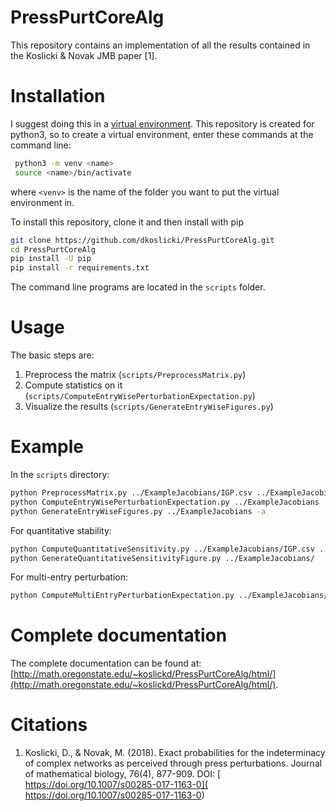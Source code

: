 # PressPurtCoreAlg
This repository contains an implementation of all the results contained in the Koslicki &amp; Novak JMB paper [1].

# Installation
I suggest doing this in a [virtual environment](https://docs.python.org/3/library/venv.html). This repository is created for python3, so to create a virtual environment, enter these commands at the command line:

```bash
 python3 -m venv <name>
 source <name>/bin/activate
```
where ``<venv>`` is the name of the folder you want to put the virtual environment in.

To install this repository, clone it and then install with pip
```bash
git clone https://github.com/dkoslicki/PressPurtCoreAlg.git
cd PressPurtCoreAlg
pip install -U pip
pip install -r requirements.txt
```
The command line programs are located in the ``scripts`` folder.

# Usage
The basic steps are:
1. Preprocess the matrix (`scripts/PreprocessMatrix.py`)
2. Compute statistics on it (`scripts/ComputeEntryWisePerturbationExpectation.py`)
3. Visualize the results (`scripts/GenerateEntryWiseFigures.py`)

# Example
In the `scripts` directory:
```bash
python PreprocessMatrix.py ../ExampleJacobians/IGP.csv ../ExampleJacobians
python ComputeEntryWisePerturbationExpectation.py ../ExampleJacobians
python GenerateEntryWiseFigures.py ../ExampleJacobians -a
```

For quantitative stability:
```bash
python ComputeQuantitativeSensitivity.py ../ExampleJacobians/IGP.csv ../ExampleJacobians/
python GenerateQuantitativeSensitivityFigure.py ../ExampleJacobians/
```

For multi-entry perturbation:
```bash
python ComputeMultiEntryPerturbationExpectation.py ../ExampleJacobians/IGP.csv 
```

# Complete documentation
The complete documentation can be found at: [http://math.oregonstate.edu/~koslickd/PressPurtCoreAlg/html/](http://math.oregonstate.edu/~koslickd/PressPurtCoreAlg/html/).

# Citations
1. Koslicki, D., & Novak, M. (2018). Exact probabilities for the indeterminacy of complex networks as perceived through press perturbations. Journal of mathematical biology, 76(4), 877-909. DOI: [ https://doi.org/10.1007/s00285-017-1163-0]( https://doi.org/10.1007/s00285-017-1163-0)